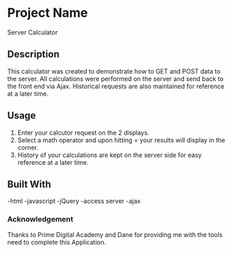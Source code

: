 # Project Name

Server Calculator

## Description

This calculator was created to demonstrate how to GET and POST data to the server. All calculations were performed on the server and send back to the front end via Ajax. Historical requests are also maintained for reference at a later time. 

## Usage

1. Enter your calcutor request on the 2 displays.
2. Select a math operator and upon hitting = your results will display in the corner.
3. History of your calculations are kept on the server side for easy reference at a later time.

## Built With

-html
-javascript
-jQuery
-access server
-ajax

### Acknowledgement 

Thanks to Prime Digital Academy and Dane for providing me with the tools need to complete this Application.


